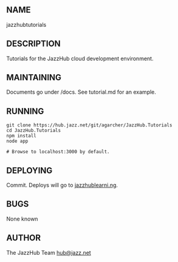 NAME
----

jazzhubtutorials


DESCRIPTION
-----------

Tutorials for the JazzHub cloud development environment.


MAINTAINING
-----------

Documents go under /docs.  See tutorial.md for an example.


RUNNING
-------

	git clone https://hub.jazz.net/git/agarcher/JazzHub.Tutorials
	cd JazzHub.Tutorials
	npm install
	node app

	# Browse to localhost:3000 by default.

DEPLOYING
---------

Commit.  Deploys will go to [jazzhublearni.ng](https://jazzhublearni.ng.bluemix.net).


BUGS
----

None known


AUTHOR
------

The JazzHub Team <hub@jazz.net>


